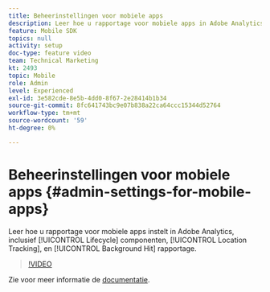 ```yaml
---
title: Beheerinstellingen voor mobiele apps
description: Leer hoe u rapportage voor mobiele apps in Adobe Analytics instelt, inclusief onderdelen van de levenscyclus, het bijhouden van locaties en rapportage voor achtergrondhoogte.
feature: Mobile SDK
topics: null
activity: setup
doc-type: feature video
team: Technical Marketing
kt: 2493
topic: Mobile
role: Admin
level: Experienced
exl-id: 3e582cde-8e5b-4dd0-8f67-2e28414b1b34
source-git-commit: 8fc641743bc9e07b838a22ca64ccc15344d52764
workflow-type: tm+mt
source-wordcount: '59'
ht-degree: 0%

---
```


# Beheerinstellingen voor mobiele apps {#admin-settings-for-mobile-apps}

Leer hoe u rapportage voor mobiele apps instelt in Adobe Analytics, inclusief [!UICONTROL Lifecycle] componenten, [!UICONTROL Location Tracking], en [!UICONTROL Background Hit] rapportage.

>[!VIDEO](https://video.tv.adobe.com/v/25961/?quality=12&learn=on)

Zie voor meer informatie de [documentatie](https://experienceleague.adobe.com/docs/mobile-services/using/get-started-ug/gs.html?lang=nl-NL).
